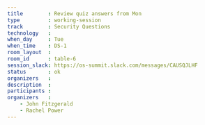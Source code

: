 ```yaml
---
title        : Review quiz answers from Mon
type         : working-session
track        : Security Questions
technology   :
when_day     : Tue
when_time    : DS-1
room_layout  :
room_id      : table-6
session_slack: https://os-summit.slack.com/messages/CAUSQJLHF
status       : ok
organizers   :
description  :
participants :
organizers   :
    - John Fitzgerald
    - Rachel Power
---
```


